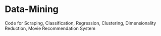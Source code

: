 # Data-Mining
Code for Scraping, Classification, Regression, Clustering, Dimensionality Reduction, Movie Recommendation System
